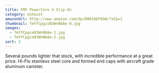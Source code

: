```yaml
---
title: FMF PowerCore 4 Slip-On
category: exhaust
amazonUrl: http://www.amazon.com/dp/B0018EP4GW/?afp=1
thumbnail: fmYfCpgcoN3WnN6Ae-0.jpg
images:
  - fmYfCpgcoN3WnN6Ae-1.jpg
  - fmYfCpgcoN3WnN6Ae-2.jpg
sort: 2
---
```


Several pounds lighter that stock, with incredible performance at a great price. Hi-Flo stainless steel core and formed end caps with aircraft grade aluminum canister.

